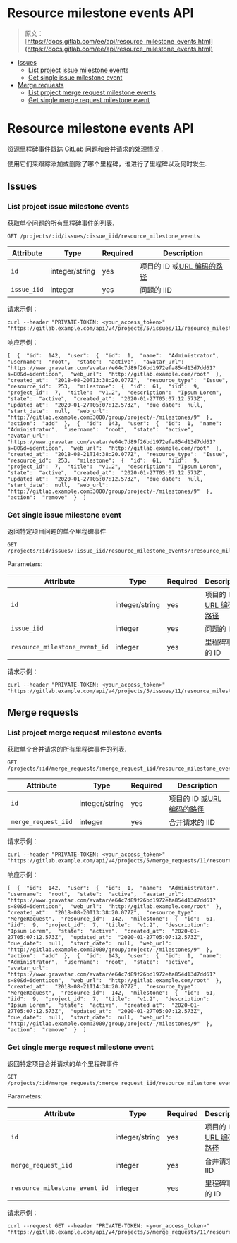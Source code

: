 # Resource milestone events API

> 原文：[https://docs.gitlab.com/ee/api/resource_milestone_events.html](https://docs.gitlab.com/ee/api/resource_milestone_events.html)

*   [Issues](#issues)
    *   [List project issue milestone events](#list-project-issue-milestone-events)
    *   [Get single issue milestone event](#get-single-issue-milestone-event)
*   [Merge requests](#merge-requests)
    *   [List project merge request milestone events](#list-project-merge-request-milestone-events)
    *   [Get single merge request milestone event](#get-single-merge-request-milestone-event)

# Resource milestone events API[](#resource-milestone-events-api "Permalink")

资源里程碑事件跟踪 GitLab [问题](../user/project/issues/)和[合并请求的处理情况](../user/project/merge_requests/) .

使用它们来跟踪添加或删除了哪个里程碑，谁进行了里程碑以及何时发生.

## Issues[](#issues "Permalink")

### List project issue milestone events[](#list-project-issue-milestone-events "Permalink")

获取单个问题的所有里程碑事件的列表.

```
GET /projects/:id/issues/:issue_iid/resource_milestone_events 
```

| Attribute | Type | Required | Description |
| --- | --- | --- | --- |
| `id` | integer/string | yes | 项目的 ID 或[URL 编码的路径](README.html#namespaced-path-encoding) |
| `issue_iid` | integer | yes | 问题的 IID |

请求示例：

```
curl --header "PRIVATE-TOKEN: <your_access_token>" "https://gitlab.example.com/api/v4/projects/5/issues/11/resource_milestone_events" 
```

响应示例：

```
[  {  "id":  142,  "user":  {  "id":  1,  "name":  "Administrator",  "username":  "root",  "state":  "active",  "avatar_url":  "https://www.gravatar.com/avatar/e64c7d89f26bd1972efa854d13d7dd61?s=80&d=identicon",  "web_url":  "http://gitlab.example.com/root"  },  "created_at":  "2018-08-20T13:38:20.077Z",  "resource_type":  "Issue",  "resource_id":  253,  "milestone":  {  "id":  61,  "iid":  9,  "project_id":  7,  "title":  "v1.2",  "description":  "Ipsum Lorem",  "state":  "active",  "created_at":  "2020-01-27T05:07:12.573Z",  "updated_at":  "2020-01-27T05:07:12.573Z",  "due_date":  null,  "start_date":  null,  "web_url":  "http://gitlab.example.com:3000/group/project/-/milestones/9"  },  "action":  "add"  },  {  "id":  143,  "user":  {  "id":  1,  "name":  "Administrator",  "username":  "root",  "state":  "active",  "avatar_url":  "https://www.gravatar.com/avatar/e64c7d89f26bd1972efa854d13d7dd61?s=80&d=identicon",  "web_url":  "http://gitlab.example.com/root"  },  "created_at":  "2018-08-21T14:38:20.077Z",  "resource_type":  "Issue",  "resource_id":  253,  "milestone":  {  "id":  61,  "iid":  9,  "project_id":  7,  "title":  "v1.2",  "description":  "Ipsum Lorem",  "state":  "active",  "created_at":  "2020-01-27T05:07:12.573Z",  "updated_at":  "2020-01-27T05:07:12.573Z",  "due_date":  null,  "start_date":  null,  "web_url":  "http://gitlab.example.com:3000/group/project/-/milestones/9"  },  "action":  "remove"  }  ] 
```

### Get single issue milestone event[](#get-single-issue-milestone-event "Permalink")

返回特定项目问题的单个里程碑事件

```
GET /projects/:id/issues/:issue_iid/resource_milestone_events/:resource_milestone_event_id 
```

Parameters:

| Attribute | Type | Required | Description |
| --- | --- | --- | --- |
| `id` | integer/string | yes | 项目的 ID 或[URL 编码的路径](README.html#namespaced-path-encoding) |
| `issue_iid` | integer | yes | 问题的 IID |
| `resource_milestone_event_id` | integer | yes | 里程碑事件的 ID |

请求示例：

```
curl --header "PRIVATE-TOKEN: <your_access_token>" "https://gitlab.example.com/api/v4/projects/5/issues/11/resource_milestone_events/1" 
```

## Merge requests[](#merge-requests "Permalink")

### List project merge request milestone events[](#list-project-merge-request-milestone-events "Permalink")

获取单个合并请求的所有里程碑事件的列表.

```
GET /projects/:id/merge_requests/:merge_request_iid/resource_milestone_events 
```

| Attribute | Type | Required | Description |
| --- | --- | --- | --- |
| `id` | integer/string | yes | 项目的 ID 或[URL 编码的路径](README.html#namespaced-path-encoding) |
| `merge_request_iid` | integer | yes | 合并请求的 IID |

请求示例：

```
curl --header "PRIVATE-TOKEN: <your_access_token>" "https://gitlab.example.com/api/v4/projects/5/merge_requests/11/resource_milestone_events" 
```

响应示例：

```
[  {  "id":  142,  "user":  {  "id":  1,  "name":  "Administrator",  "username":  "root",  "state":  "active",  "avatar_url":  "https://www.gravatar.com/avatar/e64c7d89f26bd1972efa854d13d7dd61?s=80&d=identicon",  "web_url":  "http://gitlab.example.com/root"  },  "created_at":  "2018-08-20T13:38:20.077Z",  "resource_type":  "MergeRequest",  "resource_id":  142,  "milestone":  {  "id":  61,  "iid":  9,  "project_id":  7,  "title":  "v1.2",  "description":  "Ipsum Lorem",  "state":  "active",  "created_at":  "2020-01-27T05:07:12.573Z",  "updated_at":  "2020-01-27T05:07:12.573Z",  "due_date":  null,  "start_date":  null,  "web_url":  "http://gitlab.example.com:3000/group/project/-/milestones/9"  },  "action":  "add"  },  {  "id":  143,  "user":  {  "id":  1,  "name":  "Administrator",  "username":  "root",  "state":  "active",  "avatar_url":  "https://www.gravatar.com/avatar/e64c7d89f26bd1972efa854d13d7dd61?s=80&d=identicon",  "web_url":  "http://gitlab.example.com/root"  },  "created_at":  "2018-08-21T14:38:20.077Z",  "resource_type":  "MergeRequest",  "resource_id":  142,  "milestone":  {  "id":  61,  "iid":  9,  "project_id":  7,  "title":  "v1.2",  "description":  "Ipsum Lorem",  "state":  "active",  "created_at":  "2020-01-27T05:07:12.573Z",  "updated_at":  "2020-01-27T05:07:12.573Z",  "due_date":  null,  "start_date":  null,  "web_url":  "http://gitlab.example.com:3000/group/project/-/milestones/9"  },  "action":  "remove"  }  ] 
```

### Get single merge request milestone event[](#get-single-merge-request-milestone-event "Permalink")

返回特定项目合并请求的单个里程碑事件

```
GET /projects/:id/merge_requests/:merge_request_iid/resource_milestone_events/:resource_milestone_event_id 
```

Parameters:

| Attribute | Type | Required | Description |
| --- | --- | --- | --- |
| `id` | integer/string | yes | 项目的 ID 或[URL 编码的路径](README.html#namespaced-path-encoding) |
| `merge_request_iid` | integer | yes | 合并请求的 IID |
| `resource_milestone_event_id` | integer | yes | 里程碑事件的 ID |

请求示例：

```
curl --request GET --header "PRIVATE-TOKEN: <your_access_token>" "https://gitlab.example.com/api/v4/projects/5/merge_requests/11/resource_milestone_events/120" 
```